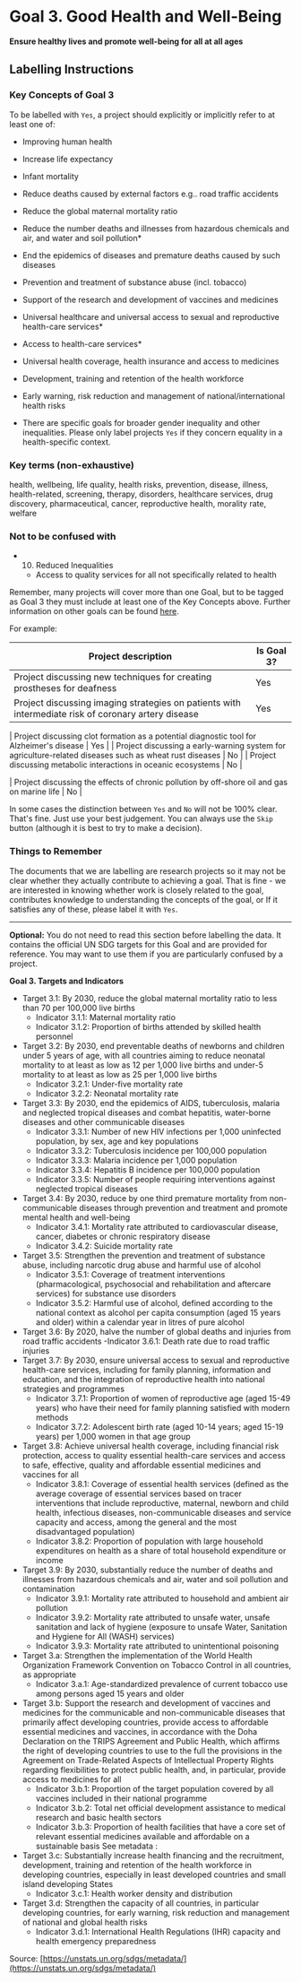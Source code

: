 # Goal 3. Good Health and Well-Being
**Ensure healthy lives and promote well-being for all at all ages**

## Labelling Instructions

### Key Concepts of Goal 3

To be labelled with `Yes`, a project should explicitly or implicitly refer to at least one of:

- Improving human health

- Increase life expectancy 
- Infant mortality
- Reduce deaths caused by external factors e.g.. road traffic accidents

- Reduce the global maternal mortality ratio
- Reduce the number deaths and illnesses from hazardous chemicals and air, and water and soil pollution*
- End the epidemics of diseases and premature deaths caused by such diseases
- Prevention and treatment of substance abuse (incl. tobacco)

- Support of the research and development of vaccines and medicines
- Universal healthcare and universal access to sexual and reproductive health-care services*
- Access to health-care services*
- Universal health coverage, health insurance and access to medicines
- Development, training and retention of the health workforce
- Early warning, risk reduction and management of national/international health risks

* There are specific goals for broader gender inequality and other inequalities. Please only label projects `Yes` if they concern equality in a health-specific context.


### Key terms (non-exhaustive)

health, wellbeing, life quality, health risks, prevention, disease, illness, health-related, screening, therapy, disorders, healthcare services, drug discovery, pharmaceutical, cancer, reproductive health, morality rate, welfare

### Not to be confused with

- 10. Reduced Inequalities
  - Access to quality services for all not specifically related to health

Remember, many projects will cover more than one Goal, but to be tagged as Goal 3 they must include at least one of the Key Concepts above. Further information on other goals can be found [here](https://unstats.un.org/sdgs/metadata/).

For example:

| Project description                                                                        | Is Goal 3? |
|--------------------------------------------------------------------------------------------|------------|
| Project discussing new techniques for creating prostheses for deafness                                     | Yes        |
| Project discussing imaging strategies on patients with intermediate risk of coronary artery disease                                    | Yes        |

| Project discussing clot formation as a potential diagnostic tool for Alzheimer's disease                                     | Yes        |
| Project discussing a early-warning system for agriculture-related diseases such as wheat rust diseases                                    | No         |
| Project discussing metabolic interactions in oceanic ecosystems                                    | No         |

| Project discussing the effects of chronic pollution by off-shore oil and gas on marine life                                    | No         |

In some cases the distinction between `Yes` and `No` will not be 100% clear. That's fine. Just use your best judgement. You can always use the `Skip` button (although it is best to try to make a decision).


### Things to Remember

The documents that we are labelling are research projects so it may not be clear whether they actually contribute to achieving a goal. That is fine - we are interested in knowing whether work is closely related to the goal, contributes knowledge to understanding the concepts of the goal, or If it satisfies any of these, please label it with `Yes`.


---

**Optional:** You do not need to read this section before labelling the data. It contains the official UN SDG targets for this Goal and are provided for reference. You may want to use them if you are particularly confused by a project.


**Goal 3. Targets and Indicators**

- Target 3.1: By 2030, reduce the global maternal mortality ratio to less than 70 per 100,000 live births
  - Indicator 3.1.1: Maternal mortality ratio
  - Indicator 3.1.2: Proportion of births attended by skilled health personnel
- Target 3.2: By 2030, end preventable deaths of newborns and children under 5 years of age, with all countries aiming to reduce neonatal mortality to at least as low as 12 per 1,000 live births and under-5 mortality to at least as low as 25 per 1,000 live births
  - Indicator 3.2.1: Under-five mortality rate
  - Indicator 3.2.2: Neonatal mortality rate
- Target 3.3: By 2030, end the epidemics of AIDS, tuberculosis, malaria and neglected tropical diseases and combat hepatitis, water-borne diseases and other communicable diseases
  - Indicator 3.3.1: Number of new HIV infections per 1,000 uninfected population, by sex, age and key populations
  - Indicator 3.3.2: Tuberculosis incidence per 100,000 population
  - Indicator 3.3.3: Malaria incidence per 1,000 population
  - Indicator 3.3.4: Hepatitis B incidence per 100,000 population
  - Indicator 3.3.5: Number of people requiring interventions against neglected tropical diseases
- Target 3.4: By 2030, reduce by one third premature mortality from non-communicable diseases through prevention and treatment and promote mental health and well-being
  - Indicator 3.4.1: Mortality rate attributed to cardiovascular disease, cancer, diabetes or chronic respiratory disease
  - Indicator 3.4.2: Suicide mortality rate
- Target 3.5: Strengthen the prevention and treatment of substance abuse, including narcotic drug abuse and harmful use of alcohol
  - Indicator 3.5.1: Coverage of treatment interventions (pharmacological, psychosocial and rehabilitation and aftercare services) for substance use disorders
  - Indicator 3.5.2: Harmful use of alcohol, defined according to the national context as alcohol per capita consumption (aged 15 years and older) within a calendar year in litres of pure alcohol
- Target 3.6: By 2020, halve the number of global deaths and injuries from road traffic accidents
   -Indicator 3.6.1: Death rate due to road traffic injuries
- Target 3.7: By 2030, ensure universal access to sexual and reproductive health-care services, including for family planning, information and education, and the integration of reproductive health into national strategies and programmes
  - Indicator 3.7.1: Proportion of women of reproductive age (aged 15-49 years) who have their need for family planning satisfied with modern methods
  - Indicator 3.7.2: Adolescent birth rate (aged 10-14 years; aged 15-19 years) per 1,000 women in that age group
- Target 3.8: Achieve universal health coverage, including financial risk protection, access to quality essential health-care services and access to safe, effective, quality and affordable essential medicines and vaccines for all
  - Indicator 3.8.1: Coverage of essential health services (defined as the average coverage of essential services based on tracer interventions that include reproductive, maternal, newborn and child health, infectious diseases, non-communicable diseases and service capacity and access, among the general and the most disadvantaged population)
  - Indicator 3.8.2: Proportion of population with large household expenditures on health as a share of total household expenditure or income
- Target 3.9: By 2030, substantially reduce the number of deaths and illnesses from hazardous chemicals and air, water and soil pollution and contamination
  - Indicator 3.9.1: Mortality rate attributed to household and ambient air pollution
  - Indicator 3.9.2: Mortality rate attributed to unsafe water, unsafe sanitation and lack of hygiene (exposure to unsafe Water, Sanitation and Hygiene for All (WASH) services)
  - Indicator 3.9.3: Mortality rate attributed to unintentional poisoning
- Target 3.a: Strengthen the implementation of the World Health Organization Framework Convention on Tobacco Control in all countries, as appropriate
  - Indicator 3.a.1: Age-standardized prevalence of current tobacco use among persons aged 15 years and older
- Target 3.b: Support the research and development of vaccines and medicines for the communicable and non-communicable diseases that primarily affect developing countries, provide access to affordable essential medicines and vaccines, in accordance with the Doha Declaration on the TRIPS Agreement and Public Health, which affirms the right of developing countries to use to the full the provisions in the Agreement on Trade-Related Aspects of Intellectual Property Rights regarding flexibilities to protect public health, and, in particular, provide access to medicines for all
  - Indicator 3.b.1: Proportion of the target population covered by all vaccines included in their national programme
  - Indicator 3.b.2: Total net official development assistance to medical research and basic health sectors
  - Indicator 3.b.3: Proportion of health facilities that have a core set of relevant essential medicines available and affordable on a sustainable basis
  See metadata :
- Target 3.c: Substantially increase health financing and the recruitment, development, training and retention of the health workforce in developing countries, especially in least developed countries and small island developing States
  - Indicator 3.c.1: Health worker density and distribution
- Target 3.d: Strengthen the capacity of all countries, in particular developing countries, for early warning, risk reduction and management of national and global health risks
  - Indicator 3.d.1: International Health Regulations (IHR) capacity and health emergency preparedness

Source: [https://unstats.un.org/sdgs/metadata/](https://unstats.un.org/sdgs/metadata/)
